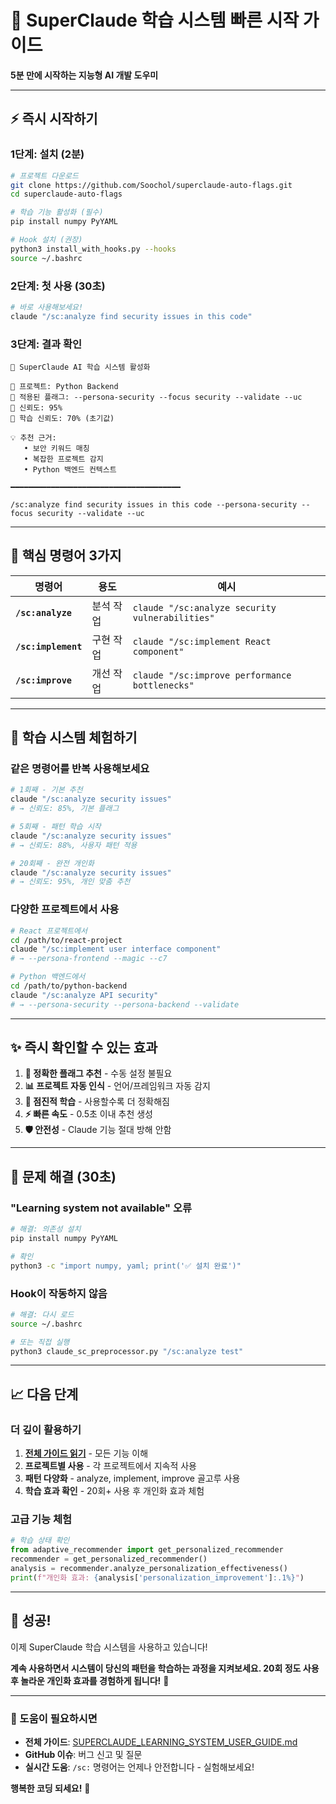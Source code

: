 # 🚀 SuperClaude 학습 시스템 빠른 시작 가이드

**5분 만에 시작하는 지능형 AI 개발 도우미**

---

## ⚡ 즉시 시작하기

### 1단계: 설치 (2분)

```bash
# 프로젝트 다운로드
git clone https://github.com/Soochol/superclaude-auto-flags.git
cd superclaude-auto-flags

# 학습 기능 활성화 (필수)
pip install numpy PyYAML

# Hook 설치 (권장)
python3 install_with_hooks.py --hooks
source ~/.bashrc
```

### 2단계: 첫 사용 (30초)

```bash
# 바로 사용해보세요!
claude "/sc:analyze find security issues in this code"
```

### 3단계: 결과 확인

```
🎯 SuperClaude AI 학습 시스템 활성화

📁 프로젝트: Python Backend
🚀 적용된 플래그: --persona-security --focus security --validate --uc
🎯 신뢰도: 95%
🧠 학습 신뢰도: 70% (초기값)

💡 추천 근거:
   • 보안 키워드 매칭
   • 복잡한 프로젝트 감지
   • Python 백엔드 컨텍스트

━━━━━━━━━━━━━━━━━━━━━━━━━━━━━━━━━━━━━━

/sc:analyze find security issues in this code --persona-security --focus security --validate --uc
```

---

## 🎯 핵심 명령어 3가지

| 명령어 | 용도 | 예시 |
|--------|------|------|
| **`/sc:analyze`** | 분석 작업 | `claude "/sc:analyze security vulnerabilities"` |
| **`/sc:implement`** | 구현 작업 | `claude "/sc:implement React component"` |
| **`/sc:improve`** | 개선 작업 | `claude "/sc:improve performance bottlenecks"` |

---

## 🧠 학습 시스템 체험하기

### 같은 명령어를 반복 사용해보세요

```bash
# 1회째 - 기본 추천
claude "/sc:analyze security issues"
# → 신뢰도: 85%, 기본 플래그

# 5회째 - 패턴 학습 시작  
claude "/sc:analyze security issues"
# → 신뢰도: 88%, 사용자 패턴 적용

# 20회째 - 완전 개인화
claude "/sc:analyze security issues" 
# → 신뢰도: 95%, 개인 맞춤 추천
```

### 다양한 프로젝트에서 사용

```bash
# React 프로젝트에서
cd /path/to/react-project
claude "/sc:implement user interface component"
# → --persona-frontend --magic --c7

# Python 백엔드에서
cd /path/to/python-backend
claude "/sc:analyze API security"
# → --persona-security --persona-backend --validate
```

---

## ✨ 즉시 확인할 수 있는 효과

1. **🎯 정확한 플래그 추천** - 수동 설정 불필요
2. **📊 프로젝트 자동 인식** - 언어/프레임워크 자동 감지  
3. **🧠 점진적 학습** - 사용할수록 더 정확해짐
4. **⚡ 빠른 속도** - 0.5초 이내 추천 생성
5. **🛡️ 안전성** - Claude 기능 절대 방해 안함

---

## 🔧 문제 해결 (30초)

### "Learning system not available" 오류

```bash
# 해결: 의존성 설치
pip install numpy PyYAML

# 확인
python3 -c "import numpy, yaml; print('✅ 설치 완료')"
```

### Hook이 작동하지 않음

```bash
# 해결: 다시 로드
source ~/.bashrc

# 또는 직접 실행
python3 claude_sc_preprocessor.py "/sc:analyze test"
```

---

## 📈 다음 단계

### 더 깊이 활용하기

1. **[전체 가이드 읽기](SUPERCLAUDE_LEARNING_SYSTEM_USER_GUIDE.md)** - 모든 기능 이해
2. **프로젝트별 사용** - 각 프로젝트에서 지속적 사용
3. **패턴 다양화** - analyze, implement, improve 골고루 사용
4. **학습 효과 확인** - 20회+ 사용 후 개인화 효과 체험

### 고급 기능 체험

```python
# 학습 상태 확인
from adaptive_recommender import get_personalized_recommender
recommender = get_personalized_recommender()
analysis = recommender.analyze_personalization_effectiveness()
print(f"개인화 효과: {analysis['personalization_improvement']:.1%}")
```

---

## 🎉 성공!

이제 SuperClaude 학습 시스템을 사용하고 있습니다!

**계속 사용하면서 시스템이 당신의 패턴을 학습하는 과정을 지켜보세요. 20회 정도 사용 후 놀라운 개인화 효과를 경험하게 됩니다!** 🚀

---

### 💬 도움이 필요하시면

- **전체 가이드**: [SUPERCLAUDE_LEARNING_SYSTEM_USER_GUIDE.md](SUPERCLAUDE_LEARNING_SYSTEM_USER_GUIDE.md)
- **GitHub 이슈**: 버그 신고 및 질문
- **실시간 도움**: `/sc:` 명령어는 언제나 안전합니다 - 실험해보세요!

**행복한 코딩 되세요!** 🎯